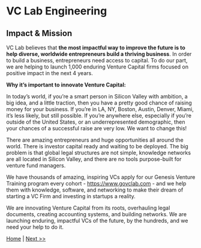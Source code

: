 # VC Lab Engineering
## Impact & Mission

VC Lab believes that **the most impactful way to improve the future is to help diverse, worldwide entrepreneurs build a thriving business**. In order to build a business, entrepreneurs need access to capital. To do our part, we are helping to launch 1,000 enduring Venture Capital firms focused on positive impact in the next 4 years.

**Why it’s important to innovate Venture Capital:**

In today’s world, if you’re a smart person in Silicon Valley with ambition, a big idea, and a little traction, then you have a pretty good chance of raising money for your business. If you’re in LA, NY, Boston, Austin, Denver, Miami, it’s less likely, but still possible. If you’re anywhere else, especially if you’re outside of the United States, or an underrepresented demographic, then your chances of a successful raise are very low. We want to change this!

There are amazing entrepreneurs and huge opportunities all around the world. There is investor capital ready and waiting to be deployed. The big problem is that global legal structures are not simple, knowledge networks are all located in Silicon Valley, and there are no tools purpose-built for venture fund managers.

We have thousands of amazing, inspiring VCs apply for our Genesis Venture Training program every cohort - https://www.govclab.com - and we help them with knowledge, software, and networking to make their dream of starting a VC Firm and investing in startups a reality.

We are innovating Venture Capital from its roots, overhauling legal documents, creating accounting systems, and building networks. We are launching enduring, impactful VCs of the future, by the hundreds, and we need your help to do it.

[Home](README.md)  |  [Next >>](who-you-work-with.md)